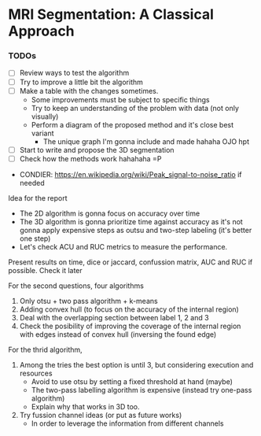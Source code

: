 # MRI Segmentation: A Classical Approach

### TODOs

- [ ] Review ways to test the algorithm
- [ ] Try to improve a little bit the algorithm
- [ ] Make a table with the changes sometimes.
    - Some improvements must be subject to specific things
    - Try to keep an understanding of the problem with data (not only visually)
    - Perform a diagram of the proposed method and it's close best variant
        - The unique graph I'm gonna include and made hahaha OJO hpt
- [ ] Start to write and propose the 3D segmentation
- [ ] Check how the methods work hahahaha =P

- CONDIER: https://en.wikipedia.org/wiki/Peak_signal-to-noise_ratio if needed


Idea for the report

- The 2D algorithm is gonna focus on accuracy over time
- The 3D algorithm is gonna prioritize time against accuracy as it's not gonna apply expensive steps as outsu and two-step labeling (it's better one step)
- Let's check ACU and RUC metrics to measure the performance.



Present results on time, dice or jaccard, confussion matrix, AUC and RUC if possible. Check it later

For the second questions, four algorithms
1. Only otsu + two pass algorithm + k-means
2. Adding convex hull (to focus on the accuracy of the internal region)
3. Deal with the overlapping section between label 1, 2 and 3
4. Check the posibility of improving the coverage of the internal region with edges
instead of convex hull (inversing the found edge)

For the thrid algorithm,
1. Among the tries the best option is until 3, but considering execution and resources
    - Avoid to use otsu by setting a fixed threshold at hand (maybe)
    - The two-pass labelling algorithm is expensive (instead try one-pass algorithm)
    - Explain why that works in 3D too.
2. Try fussion channel ideas (or put as future works)
    - In order to leverage the information from different channels


